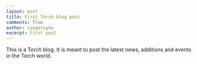 ```yaml
---
layout: post
title: First Torch blog post
comments: True
author: szagoruyko
excerpt: First post
---
```


This is a Torch blog. It is meant to post the latest news, additions and events in the Torch world.
